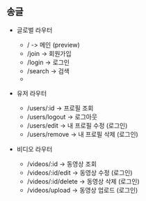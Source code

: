 ## 송글

- 글로벌 라우터
  - / -> 메인 (preview)
  - /join -> 회원가입   
  - /login -> 로그인    
  - /search -> 검색     
  - <!-- /map -> 지도 -->

- 유저 라우터
    - /users/:id -> 프로필 조회
    - /users/logout -> 로그아웃
    - /users/edit -> 내 프로필 수정 (로그인)
    - /users/remove -> 내 프로필 삭제 (로그인)

- 비디오 라우터
    - /videos/:id -> 동영상 조회
    - /videos/:id/edit -> 동영상 수정 (로그인)
    - /videos/:id/delete -> 동영상 삭제 (로그인)
    - /videos/upload -> 동영상 업로드 (로그인)

